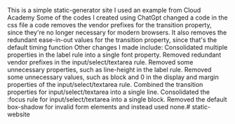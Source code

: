 This is a simple static-generator site
I used an example from Cloud Academy
Some of the codes I created using ChatGpt
changed a code in the css file a code removes the vendor prefixes for the transition property, since they're no longer necessary for modern browsers. It also removes the redundant ease-in-out values for the transition property, since that's the default timing function
Other changes I made include:
  Consolidated multiple properties in the label rule into a single font property.
  Removed redundant vendor prefixes in the input/select/textarea rule.
  Removed some unnecessary properties, such as line-height in the label rule.
  Removed some unnecessary values, such as block and 0 in the display and margin properties of the input/select/textarea rule.
  Combined the transition properties for input/select/textarea into a single line.
  Consolidated the :focus rule for input/select/textarea into a single block.
 Removed the default box-shadow for invalid form elements and instead used none.# static-website
